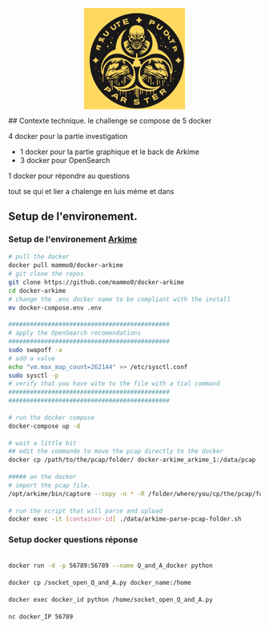 <p align="center">
	<img src="picture/muscle_brute.png" align="center" width=40% height=40%>
</p>
## Contexte technique. 
le challenge se compose de 5 docker 

4 docker pour la partie investigation 
- 1 docker pour la partie graphique et le back de Arkime 
- 3 docker pour OpenSearch

1 docker pour répondre au questions

tout se qui et lier a chalenge en luis méme et dans 
## Setup de l'environement. 

### Setup de l'environement [Arkime](https://arkime.com/)

```sh
# pull the docker 
docker pull mammo0/docker-arkime
# git clone the repos
git clone https://github.com/mammo0/docker-arkime
cd docker-arkime
# change the .env docker name to be compliant with the install
mv docker-compose.env .env

#############################################
# apply the OpenSearch recomendations 
#############################################
sudo swapoff -a
# add a value 
echo "vm.max_map_count=262144" >> /etc/sysctl.conf
sudo sysctl -p
# verify that you have wite to the file with a tial command
#############################################
#############################################

# run the docker compose 
docker-compose up -d

# wait a little bit 
## edit the commande to move the pcap directly to the docker 
docker cp /path/to/the/pcap/folder/ docker-arkime_arkime_1:/data/pcap

##### on the docker 
# import the pcap file. 
/opt/arkime/bin/capture --copy -n * -R /folder/where/you/cp/the/pcap/folder

# run the script that will parse and upload 
docker exec -it [container-id] ./data/arkime-parse-pcap-folder.sh


```

### Setup docker questions réponse

```sh 

docker run -d -p 56789:56789 --name Q_and_A_docker python

docker cp /socket_open_Q_and_A.py docker_name:/home 

docker exec docker_id python /home/socket_open_Q_and_A.py

nc docker_IP 56789
```